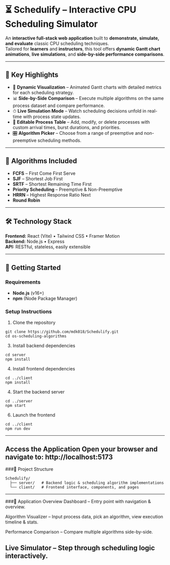 # ⏳ Schedulify – Interactive CPU Scheduling Simulator

An **interactive full-stack web application** built to **demonstrate, simulate, and evaluate** classic CPU scheduling techniques.  
Tailored for **learners** and **instructors**, this tool offers **dynamic Gantt chart animations**, **live simulations**, and **side-by-side performance comparisons**.

---

## 🔧 Key Highlights
- 🎯 **Dynamic Visualization** – Animated Gantt charts with detailed metrics for each scheduling strategy.  
- 📊 **Side-by-Side Comparison** – Execute multiple algorithms on the same process dataset and compare performance.  
- ⏱ **Live Simulation Mode** – Watch scheduling decisions unfold in real-time with process state updates.  
- 📝 **Editable Process Table** – Add, modify, or delete processes with custom arrival times, burst durations, and priorities.  
- 🎛 **Algorithm Picker** – Choose from a range of preemptive and non-preemptive scheduling methods.  

---

## 🧠 Algorithms Included
- **FCFS** – First Come First Serve  
- **SJF** – Shortest Job First  
- **SRTF** – Shortest Remaining Time First  
- **Priority Scheduling** – Preemptive & Non-Preemptive  
- **HRRN** – Highest Response Ratio Next  
- **Round Robin**  

---

## 🛠 Technology Stack
**Frontend:** React (Vite) • Tailwind CSS • Framer Motion  
**Backend:** Node.js • Express  
**API:** RESTful, stateless, easily extensible  

---

## 🚀 Getting Started

### Requirements
- **Node.js** (v16+)
- **npm** (Node Package Manager)

### Setup Instructions

1. Clone the repository
```
git clone https://github.com/mdk018/Schedulify.git
cd os-scheduling-algorithms
```
3. Install backend dependencies
```
cd server
npm install
```

4. Install frontend dependencies
```
cd ../client
npm install
```
4. Start the backend server
```
cd ../server
npm start
```
6. Launch the frontend
```
cd ../client
npm run dev
```
---
Access the Application
Open your browser and navigate to: http://localhost:5173
---
###📁 Project Structure
```
Schedulify/
  ├── server/   # Backend logic & scheduling algorithm implementations
  └── client/   # Frontend interface, components, and pages
```
---
###🧭 Application Overview
Dashboard – Entry point with navigation & overview.

Algorithm Visualizer – Input process data, pick an algorithm, view execution timeline & stats.

Performance Comparison – Compare multiple algorithms side-by-side.

Live Simulator – Step through scheduling logic interactively.
---
